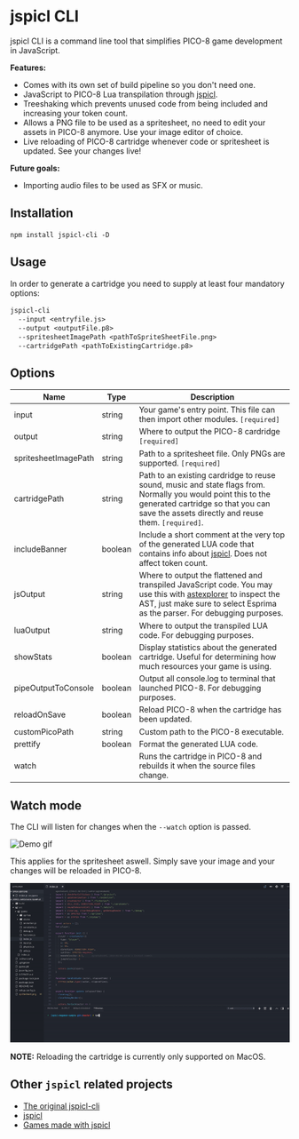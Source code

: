 # jspicl CLI

jspicl CLI is a command line tool that simplifies PICO-8 game development in JavaScript.

**Features:**

- Comes with its own set of build pipeline so you don't need one.
- JavaScript to PICO-8 Lua transpilation through [jspicl](https://github.com/AgronKabashi/jspicl).
- Treeshaking which prevents unused code from being included and increasing your token count.
- Allows a PNG file to be used as a spritesheet, no need to edit your assets in PICO-8 anymore. Use your image editor of choice.
- Live reloading of PICO-8 cartridge whenever code or spritesheet is updated. See your changes live!

**Future goals:**

- Importing audio files to be used as SFX or music.

## Installation

```Shell
npm install jspicl-cli -D
```

## Usage

In order to generate a cartridge you need to supply at least four mandatory options:

```Shell
jspicl-cli
  --input <entryfile.js>
  --output <outputFile.p8>
  --spritesheetImagePath <pathToSpriteSheetFile.png>
  --cartridgePath <pathToExistingCartridge.p8>
```

## Options

| Name                 | Type    | Description                                                                                                                                                                                                            |
| -------------------- | ------- | ---------------------------------------------------------------------------------------------------------------------------------------------------------------------------------------------------------------------- |
| input                | string  | Your game's entry point. This file can then import other modules. `[required]`                                                                                                                                         |
| output               | string  | Where to output the PICO-8 cardridge `[required]`                                                                                                                                                                      |
| spritesheetImagePath | string  | Path to a spritesheet file. Only PNGs are supported. `[required]`                                                                                                                                                      |
| cartridgePath        | string  | Path to an existing cardridge to reuse sound, music and state flags from. Normally you would point this to the generated cartridge so that you can save the assets directly and reuse them. `[required]`.              |
| includeBanner        | boolean | Include a short comment at the very top of the generated LUA code that contains info about [jspicl](https://github.com/AgronKabashi/jspicl). Does not affect token count.                                              |
| jsOutput             | string  | Where to output the flattened and transpiled JavaScript code. You may use this with [astexplorer](https://astexplorer.net) to inspect the AST, just make sure to select Esprima as the parser. For debugging purposes. |
| luaOutput            | string  | Where to output the transpiled LUA code. For debugging purposes.                                                                                                                                                       |
| showStats            | boolean | Display statistics about the generated cartridge. Useful for determining how much resources your game is using.                                                                                                        |
| pipeOutputToConsole  | boolean | Output all console.log to terminal that launched PICO-8. For debugging purposes.                                                                                                                                       |
| reloadOnSave         | boolean | Reload PICO-8 when the cartridge has been updated.                                                                                                                                                                     |
| customPicoPath       | string  | Custom path to the PICO-8 executable.                                                                                                                                                                                  |
| prettify             | boolean | Format the generated LUA code.                                                                                                                                                                                         |
| watch                |         | Runs the cartridge in PICO-8 and rebuilds it when the source files change.                                                                                                                                             |

## Watch mode

The CLI will listen for changes when the `--watch` option is passed.

![Demo gif](https://i.imgur.com/QYj4Xga.gif)

This applies for the spritesheet aswell. Simply save your image and your changes will be reloaded in PICO-8.

![Live Reload preview gif](https://github.com/AgronKabashi/assets/raw/814f6efe24bc9aca5d9d6ca6259279733529e300/rollup-plugin-jspicl/spritesheetLiveReload.gif)

**NOTE:** Reloading the cartridge is currently only supported on MacOS.

## Other `jspicl` related projects

- [The original jspicl-cli](https://github.com/AgronKabashi/jspicl-cli)
- [jspicl](https://github.com/AgronKabashi/jspicl)
- [Games made with jspicl](https://githm/topics/jspicl-sample)
